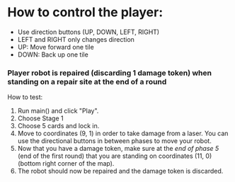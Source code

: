 # How to control the player:
- Use direction buttons (UP, DOWN, LEFT, RIGHT)
- LEFT and RIGHT only changes direction
- UP: Move forward one tile
- DOWN: Back up one tile

### Player robot is repaired (discarding 1 damage token) when standing on a repair site at the end of a round
How to test:
1. Run main() and click "Play".
2. Choose Stage 1
3. Choose 5 cards and lock in.
4. Move to coordinates (9, 1) in order to take damage from a laser. You can use the directional buttons in between phases
to move your robot.
5. Now that you have a damage token, make sure at the *end of phase 5* (end of the first round) that you are standing
on coordinates (11, 0) (bottom right corner of the map).
6. The robot should now be repaired and the damage token is discarded.